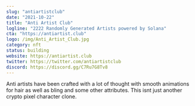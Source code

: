 ```yaml
---
slug: "antiartistclub"
date: "2021-10-22"
title: "Anti Artist Club"
logline: "2222 Randomly Generated Artists powered by Solana"
cta: "https://antiartist.club"
logo: /img/Anti_Artist_Club.jpg
category: nft
status: building
website: https://antiartist.club
twitter: https://twitter.com/antiartistclub
discord: https://discord.gg/C7Ru7G8Tv8
---
```


Anti artists have been crafted with a lot of thought with smooth animations for hair as well as bling and some other attributes. 
This isnt just another crypto pixel character clone.
